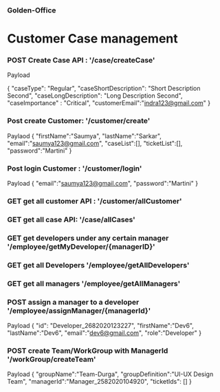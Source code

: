 ### Golden-Office
# Customer Case management

### POST Create Case API : '/case/createCase'
Payload 

{
    "caseType": "Regular",
    "caseShortDescription": "Short Description Second",
    "caseLongDescription": "Long Description Second",
    "caseImportance" : "Critical",
    "customerEmail":"indra123@gmail.com"
}


### Post create Customer: '/customer/create'
Paylaod 
{
    "firstName":"Saumya",
    "lastName":"Sarkar",
    "email":"saumya123@gmail.com",
    "caseList":[],
    "ticketList":[],
    "password":"Martini"
}

### Post login Customer : '/customer/login'
Payload
{
     "email":"saumya123@gmail.com",
     "password":"Martini"
}

### GET get all customer API : '/customer/allCustomer'

### GET get all case API: '/case/allCases'

### GET get developers under any certain manager '/employee/getMyDeveloper/{managerID}'

### GET get all Developers '/employee/getAllDevelopers'

### GET get all managers '/employee/getAllManagers'

### POST assign a manager to a developer '/employee/assignManager/{managerId}'
Payload 
{
    "id": "Developer_2682020123227",
    "firstName":"Dev6",
    "lastName":"Dev6",
    "email":"dev6@gmail.com",
    "role":"Developer"
}

### POST create Team/WorkGroup with ManagerId  '/workGroup/createTeam'
Payload 
{
    "groupName":"Team-Durga",
    "groupDefinition":"UI-UX Design Team",
    "managerId":"Manager_2582020104920",
    "ticketIds": []
}
